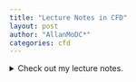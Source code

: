 ```yaml
---
title: "Lecture Notes in CFD"
layout: post
author: "AllanMoDC*"
categories: cfd
---
```

<details>
<summary markdown="span">Check out my lecture notes.</summary>
  
```<iframe src="https://allanmodc.github.io/cfd" onload='javascript:(function(o){o.style.height=o.contentWindow.document.body.scrollHeight+"px";}(this));'   style="height:200px;width:100%;border:none;overflow:hidden;" frameborder="0" scrolling="no"></iframe>```
  
</details>

